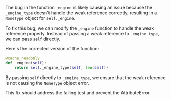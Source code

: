 The bug in the function `_engine` is likely causing an issue because the `_engine_type` doesn't handle the weak reference correctly, resulting in a `NoneType` object for `self._engine`.

To fix this bug, we can modify the `_engine` function to handle the weak reference properly. Instead of passing a weak reference to `_engine_type`, we can pass `self` directly.

Here's the corrected version of the function:

```python
@cache_readonly
def _engine(self):
    return self._engine_type(self, len(self))
```

By passing `self` directly to `_engine_type`, we ensure that the weak reference is not causing the `NoneType` object error.

This fix should address the failing test and prevent the AttributeError.